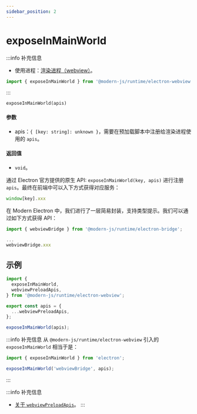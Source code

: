 ```yaml
---
sidebar_position: 2
---
```


# exposeInMainWorld

:::info 补充信息
* 使用进程：[渲染进程（webview）](/docs/guides/features/electron/basic#渲染进程)。

```ts
import { exposeInMainWorld } from '@modern-js/runtime/electron-webview';
```
:::

`exposeInMainWorld(apis)`

#### 参数
- apis：`{ [key: string]: unknown }`，需要在预加载脚本中注册给渲染进程使用的 `apis`。
#### 返回值
- `void`。

通过 Electron 官方提供的原生 API: `exposeInMainWorld(key, apis)` 进行注册 `apis`。最终在前端中可以入下方式获得对应服务：

```ts
window[key].xxx
```
在 Modern Electron 中，我们进行了一层简易封装，支持类型提示。我们可以通过如下方式获得 API：

```ts title="xxx/xxx.tsx"
import { webviewBridge } from '@modern-js/runtime/electron-bridge';

...
webviewBridge.xxx
```

## 示例

```ts title="electron/preload/webview/index.ts"
import {
  exposeInMainWorld,
  webviewPreloadApis,
} from '@modern-js/runtime/electron-webview';

export const apis = {
  ...webviewPreloadApis,
};

exposeInMainWorld(apis);
```

:::info 补充信息
从 `@modern-js/runtime/electron-webview` 引入的 `exposeInMainWorld` 相当于是：
```ts
import { exposeInMainWorld } from 'electron';

exposeInMainWorld('webviewBridge', apis);
```
:::

:::info 补充信息
- [关于 `webviewPreloadApis`](/docs/apis/app/runtime/electron/webview-process/webview-preload-apis)。
:::
